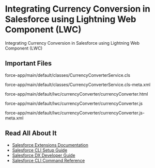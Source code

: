 # Integrating Currency Conversion in Salesforce using Lightning Web Component (LWC)

Integrating Currency Conversion in Salesforce using Lightning Web Component (LWC)

## Important Files

force-app/main/default/classes/CurrencyConverterService.cls

force-app/main/default/classes/CurrencyConverterService.cls-meta.xml

force-app/main/default/lwc/currencyConverter/currencyConverter.html

force-app/main/default/lwc/currencyConverter/currencyConverter.js

force-app/main/default/lwc/currencyConverter/currencyConverter.js-meta.xml

## Read All About It

- [Salesforce Extensions Documentation](https://developer.salesforce.com/tools/vscode/)
- [Salesforce CLI Setup Guide](https://developer.salesforce.com/docs/atlas.en-us.sfdx_setup.meta/sfdx_setup/sfdx_setup_intro.htm)
- [Salesforce DX Developer Guide](https://developer.salesforce.com/docs/atlas.en-us.sfdx_dev.meta/sfdx_dev/sfdx_dev_intro.htm)
- [Salesforce CLI Command Reference](https://developer.salesforce.com/docs/atlas.en-us.sfdx_cli_reference.meta/sfdx_cli_reference/cli_reference.htm)
